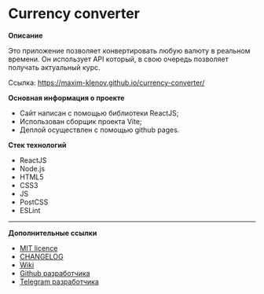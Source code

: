 
# Currency converter

**Описание**

Это приложение позволяет конвертировать любую валюту в реальном времени. Он использует API который, в свою очередь позволяет получать актуальный курс. 

Ссылка: https://maxim-klenov.github.io/currency-converter/

**Основная информация о проекте**

- Сайт написан c помощью библиотеки ReactJS;
- Использован сборщик проекта Vite;
- Деплой осуществлен с помощью github pages.

**Стек технологий**

- ReactJS
- Node.js
- HTML5
- CSS3
- JS
- PostCSS
- ESLint

---
**Дополнительные ссылки**
- [MIT licence](LICENSE)
- [CHANGELOG](CHANGELOG.md)
- [Wiki](https://github.com/maxim-klenov/currency-converter/wiki)
- [Github разработчика](https://github.com/maxim-klenov)
- [Telegram разработчика](https://t.me/tgxzz)
